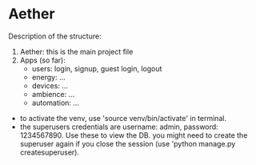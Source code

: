 # Aether

Description of the structure:
1. Aether: this is the main project file
2. Apps (so far): 
    - users: login, signup, guest login, logout
    - energy: ...
    - devices: ...
    - ambience: ...
    - automation: ...


* to activate the venv, use 'source venv/bin/activate' in terminal.
* the superusers credentials are username: admin, password: 1234567890. Use these to view the DB. you might need to create the superuser again if you close the session (use 'python manage.py createsuperuser).
